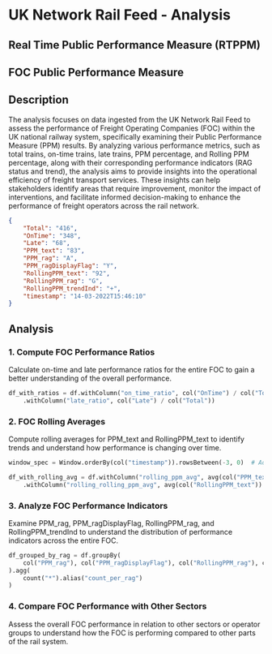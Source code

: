 # UK Network Rail Feed - Analysis 

## Real Time Public Performance Measure (RTPPM)

## FOC Public Performance Measure

## Description
The analysis focuses on data ingested from the UK Network Rail Feed to assess the performance of Freight Operating Companies (FOC) within the UK national railway system, specifically examining their Public Performance Measure (PPM) results. By analyzing various performance metrics, such as total trains, on-time trains, late trains, PPM percentage, and Rolling PPM percentage, along with their corresponding performance indicators (RAG status and trend), the analysis aims to provide insights into the operational efficiency of freight transport services. These insights can help stakeholders identify areas that require improvement, monitor the impact of interventions, and facilitate informed decision-making to enhance the performance of freight operators across the rail network.

```json
{
    "Total": "416",
    "OnTime": "348",
    "Late": "68",
    "PPM_text": "83",
    "PPM_rag": "A",
    "PPM_ragDisplayFlag": "Y",
    "RollingPPM_text": "92",
    "RollingPPM_rag": "G",
    "RollingPPM_trendInd": "+",
    "timestamp": "14-03-2022T15:46:10"
}
```

## Analysis

### 1. Compute FOC Performance Ratios
Calculate on-time and late performance ratios for the entire FOC to gain a better understanding of the overall performance.

```python
df_with_ratios = df.withColumn("on_time_ratio", col("OnTime") / col("Total")) \
    .withColumn("late_ratio", col("Late") / col("Total"))
```

### 2. FOC Rolling Averages
Compute rolling averages for PPM_text and RollingPPM_text to identify trends and understand how performance is changing over time.

```python
window_spec = Window.orderBy(col("timestamp")).rowsBetween(-3, 0)  # Adjust the window size as needed

df_with_rolling_avg = df.withColumn("rolling_ppm_avg", avg(col("PPM_text")).over(window_spec)) \
    .withColumn("rolling_rolling_ppm_avg", avg(col("RollingPPM_text")).over(window_spec))
```

### 3. Analyze FOC Performance Indicators
Examine PPM_rag, PPM_ragDisplayFlag, RollingPPM_rag, and RollingPPM_trendInd to understand the distribution of performance indicators across the entire FOC.

```python
df_grouped_by_rag = df.groupBy(
    col("PPM_rag"), col("PPM_ragDisplayFlag"), col("RollingPPM_rag"), col("RollingPPM_trendInd")
).agg(
    count("*").alias("count_per_rag")
)
```

### 4. Compare FOC Performance with Other Sectors
Assess the overall FOC performance in relation to other sectors or operator groups to understand how the FOC is performing compared to other parts of the rail system.


